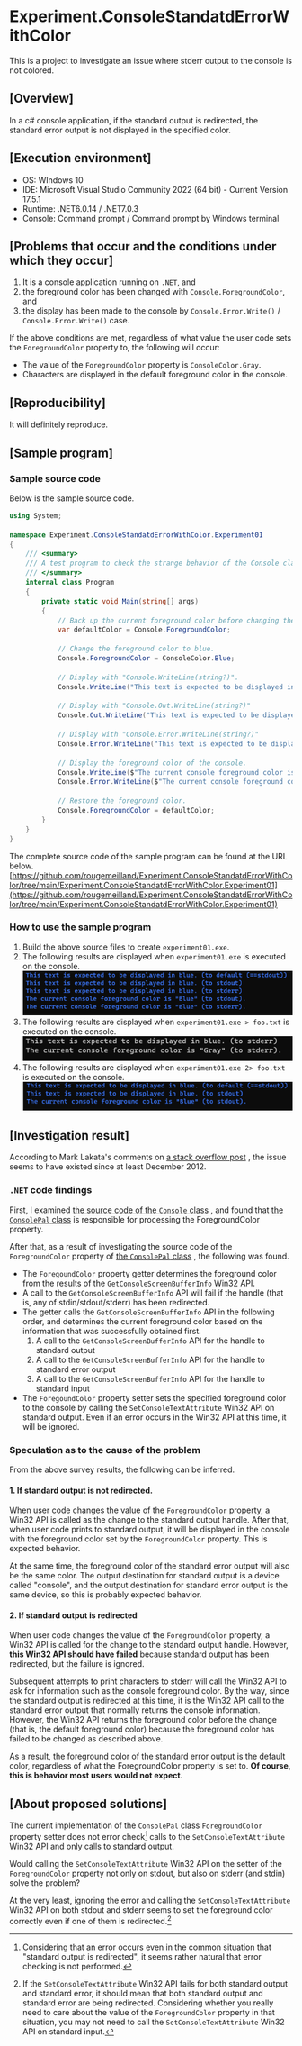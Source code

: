 # Experiment.ConsoleStandatdErrorWithColor
This is a project to investigate an issue where stderr output to the console is not colored.

## [Overview]
In a c# console application, if the standard output is redirected, the standard error output is not displayed in the specified color.

## [Execution environment]

+ OS: WIndows 10
+ IDE: Microsoft Visual Studio Community 2022 (64 bit) - Current Version 17.5.1
+ Runtime: .NET6.0.14 / .NET7.0.3
+ Console: Command prompt / Command prompt by Windows terminal

## [Problems that occur and the conditions under which they occur]
1. It is a console application running on `.NET`, and
2. the foreground color has been changed with `Console.ForegroundColor`, and
3. the display has been made to the console by `Console.Error.Write()` / `Console.Error.Write()` case.

If the above conditions are met, regardless of what value the user code sets the `ForegroundColor` property to, the following will occur:
+ The value of the `ForegroundColor` property is `ConsoleColor.Gray`.
+ Characters are displayed in the default foreground color in the console.

## [Reproducibility]
It will definitely reproduce.

## [Sample program]

### Sample source code
Below is the sample source code.

```c#
using System;

namespace Experiment.ConsoleStandatdErrorWithColor.Experiment01
{
    /// <summary>
    /// A test program to check the strange behavior of the Console class.
    /// </summary>
    internal class Program
    {
        private static void Main(string[] args)
        {
            // Back up the current foreground color before changing the foreground color.
            var defaultColor = Console.ForegroundColor;

            // Change the foreground color to blue.
            Console.ForegroundColor = ConsoleColor.Blue;

            // Display with "Console.WriteLine(string?)".
            Console.WriteLine("This text is expected to be displayed in blue. (to default (==stdout))");

            // Display with "Console.Out.WriteLine(string?)"
            Console.Out.WriteLine("This text is expected to be displayed in blue. (to stdout)");

            // Display with "Console.Error.WriteLine(string?)"
            Console.Error.WriteLine("This text is expected to be displayed in blue. (to stderr)");

            // Display the foreground color of the console.
            Console.WriteLine($"The current console foreground color is \"{Console.ForegroundColor}\" (to stdout).");
            Console.Error.WriteLine($"The current console foreground color is \"{Console.ForegroundColor}\" (to stderr).");

            // Restore the foreground color.
            Console.ForegroundColor = defaultColor;
        }
    }
}
```

The complete source code of the sample program can be found at the URL below.
[https://github.com/rougemeilland/Experiment.ConsoleStandatdErrorWithColor/tree/main/Experiment.ConsoleStandatdErrorWithColor.Experiment01](https://github.com/rougemeilland/Experiment.ConsoleStandatdErrorWithColor/tree/main/Experiment.ConsoleStandatdErrorWithColor.Experiment01)

### How to use the sample program
1. Build the above source files to create `experiment01.exe`.
1. The following results are displayed when `experiment01.exe` is executed on the console. ![Execution result when not redirected](img/experiment01_01.png)
1. The following results are displayed when `experiment01.exe > foo.txt` is executed on the console. ![Execution result when not redirected](img/experiment01_02.png)
1. The following results are displayed when `experiment01.exe 2> foo.txt` is executed on the console. ![Execution result when not redirected](img/experiment01_03.png)

## [Investigation result]

According to Mark Lakata's comments on
[a stack overflow post](https://stackoverflow.com/questions/10532796/setting-the-color-for-console-error-writes)
, the issue seems to have existed since at least December 2012.

### `.NET` code findings

First, I examined
[the source code of the `Console` class](https://github.com/dotnet/runtime/blob/main/src/libraries/System.Console/src/System/Console.cs)
, and found that 
[the `ConsolePal` class](https://github.com/dotnet/runtime/blob/main/src/libraries/System.Console/src/System/ConsolePal.Windows.cs)
is responsible for processing the ForegroundColor property.

After that, as a result of investigating the source code of the `ForegroundColor` property of 
[the `ConsolePal` class](https://github.com/dotnet/runtime/blob/main/src/libraries/System.Console/src/System/ConsolePal.Windows.cs)
, the following was found.

* The `ForegoundColor` property getter determines the foreground color from the results of the `GetConsoleScreenBufferInfo` Win32 API.
* A call to the `GetConsoleScreenBufferInfo` API will fail if the handle (that is, any of stdin/stdout/stderr) has been redirected.
* The getter calls the `GetConsoleScreenBufferInfo` API in the following order, and determines the current foreground color based on the information that was successfully obtained first.
  1. A call to the `GetConsoleScreenBufferInfo` API for the handle to standard output
  1. A call to the `GetConsoleScreenBufferInfo` API for the handle to standard error output
  1. A call to the `GetConsoleScreenBufferInfo` API for the handle to standard input
* The `ForegoundColor` property setter sets the specified foreground color to the console by calling the `SetConsoleTextAttribute` Win32 API on standard output. Even if an error occurs in the Win32 API at this time, it will be ignored.

### Speculation as to the cause of the problem
From the above survey results, the following can be inferred.

#### 1. If standard output is not redirected.
When user code changes the value of the `ForegroundColor` property, a Win32 API is called as the change to the standard output handle.
After that, when user code prints to standard output, it will be displayed in the console with the foreground color set by the `ForegroundColor` property.
This is expected behavior.

At the same time, the foreground color of the standard error output will also be the same color.
The output destination for standard output is a device called "console", and the output destination for standard error output is the same device, so this is probably expected behavior.

#### 2. If standard output is redirected
When user code changes the value of the `ForegroundColor` property, a Win32 API is called for the change to the standard output handle.
However, **this Win32 API should have failed** because standard output has been redirected, but the failure is ignored.

Subsequent attempts to print characters to stderr will call the Win32 API to ask for information such as the console foreground color.
By the way, since the standard output is redirected at this time, it is the Win32 API call to the standard error output that normally returns the console information.
However, the Win32 API returns the foreground color before the change (that is, the default foreground color) because the foreground color has failed to be changed as described above.

As a result, the foreground color of the standard error output is the default color, regardless of what the ForegroundColor property is set to.
**Of course, this is behavior most users would not expect.**

## [About proposed solutions]
The current implementation of the `ConsolePal` class `ForegroundColor` property setter does not error check[^1] calls to the `SetConsoleTextAttribute` Win32 API and only calls to standard output.

Would calling the `SetConsoleTextAttribute` Win32 API on the setter of the `ForegroundColor` property not only on stdout, but also on stderr (and stdin) solve the problem?

At the very least, ignoring the error and calling the `SetConsoleTextAttribute` Win32 API on both stdout and stderr seems to set the foreground color correctly even if one of them is redirected.[^2]

[^1]: Considering that an error occurs even in the common situation that "standard output is redirected", it seems rather natural that error checking is not performed.

[^2]: If the `SetConsoleTextAttribute` Win32 API fails for both standard output and standard error, it should mean that both standard output and standard error are being redirected. Considering whether you really need to care about the value of the `ForegroundColor` property in that situation, you may not need to call the `SetConsoleTextAttribute` Win32 API on standard input.

